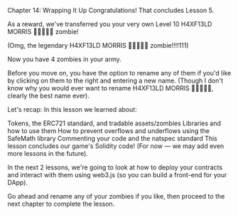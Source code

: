 Chapter 14: Wrapping It Up
Congratulations! That concludes Lesson 5.

As a reward, we've transferred you your very own Level 10 H4XF13LD MORRIS 💯💯😎💯💯 zombie!

(Omg, the legendary H4XF13LD MORRIS 💯💯😎💯💯 zombie!!!!111)

Now you have 4 zombies in your army.

Before you move on, you have the option to rename any of them if you'd like by clicking on them to the right and entering a new name. (Though I don't know why you would ever want to rename H4XF13LD MORRIS 💯💯😎💯💯, clearly the best name ever).

Let's recap:
In this lesson we learned about:

Tokens, the ERC721 standard, and tradable assets/zombies
Libraries and how to use them
How to prevent overflows and underflows using the SafeMath library
Commenting your code and the natspec standard
This lesson concludes our game's Solidity code! (For now — we may add even more lessons in the future).

In the next 2 lessons, we're going to look at how to deploy your contracts and interact with them using web3.js (so you can build a front-end for your DApp).

Go ahead and rename any of your zombies if you like, then proceed to the next chapter to complete the lesson.
